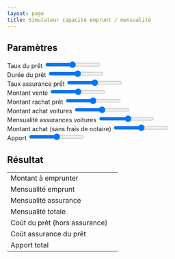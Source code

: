 ```yaml
---
layout: page
title: Simulateur capacité emprunt / mensualité
---
```

<div class="container-fluid">
<div class="row">
<div class="col">
<h2>Paramètres</h2>
<form>
<div class="form-group range-wrap">
<label for="formRate">Taux du prêt</label>
<input type="range" class="form-control-range" id="formRate" min="0" max="2" step="0.1">
<output class="bubble"></output>
</div>

<div class="form-group range-wrap">
<label for="formDuration">Durée du prêt</label>
<input type="range" class="form-control-range" id="formDuration" min="5" max="20" step="1">
<output class="bubble"></output>
</div>

<div class="form-group range-wrap">
<label for="formAssurRate">Taux assurance prết</label>
<input type="range" class="form-control-range" id="formAssurRate" min="0" max="1" step="0.1">
<output class="bubble"></output>
</div>

<div class="form-group range-wrap">
<label for="formVente">Montant vente</label>
<input type="range" class="form-control-range" id="formVente" min="750000" max="900000" step="5000">
<output class="bubble"></output>
</div>

<div class="form-group range-wrap">
<label for="formRachat">Montant rachat prêt</label>
<input type="range" class="form-control-range" id="formRachat" min="370000" max="470000" step="5000">
<output class="bubble"></output>
</div>

<div class="form-group range-wrap">
<label for="formVoitures">Montant achat voitures</label>
<input type="range" class="form-control-range" id="formVoitures" min="0" max="100000" step="1000">
<output class="bubble"></output>
</div>

<div class="form-group range-wrap">
<label for="formAssurVoitures">Mensualité assurances voitures</label>
<input type="range" class="form-control-range" id="formAssurVoitures" min="50" max="200" step="10">
<output class="bubble"></output>
</div>

<div class="form-group range-wrap">
<label for="formAchat">Montant achat (sans frais de notaire)</label>
<input type="range" class="form-control-range" id="formAchat" min="400000" max="650000" step="5000">
<output class="bubble"></output>
</div>

<div class="form-group range-wrap">
<label for="formApport">Apport</label>
<input type="range" class="form-control-range" id="formApport" min="0" max="100000" step="5000">
<output class="bubble"></output>
</div>

</form>
</div>
<div class="col">
<h2>Résultat</h2>
<table class="table">
<tr><td>Montant à emprunter</td><td><span id="montant"></span></td></tr>
<tr>
<td>Mensualité emprunt</td><td><span id="result"></span></td>
</tr>
<tr><td>Mensualité assurance</td><td><span id="monthAssur"></span></td></tr>
<tr id="trTotal"><td>Mensualité totale</td><td><span id="total"></span></td></tr>
<tr><td>Coût du prêt (hors assurance)</td><td><span id="cost"></span></td></tr>
  <tr><td>Coût assurance du prêt<td></td><span id="totalAssur"></span></td></tr>
  <tr><td>Apport total</td><td><span id="apporttotal"></span></td></tr>
</table>

</div>
</div>
</div>
